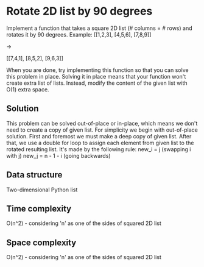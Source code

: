 # Rotate 2D list by 90 degrees

Implement a function that takes a square 2D list (# columns = # rows) and rotates it by 90 degrees.
Example:
[[1,2,3],
[4,5,6],
[7,8,9]]

->

[[7,4,1],
[8,5,2],
[9,6,3]]

When you are done, try implementing this function so that you can solve this problem in place. Solving it in place means that your function won't create extra list of lists. Instead, modify the content of the given list with O(1) extra space.

## Solution

This problem can be solved out-of-place or in-place, which means we don't need to create a copy of given list.
For simplicity we begin with out-of-place solution.
First and foremost we must make a deep copy of given list.
After that, we use a double for loop to assign each element from given list to the rotated resulting list. It's made by the following rule:
new_i = j (swapping i with j)
new_j = n - 1 - i (going backwards)


## Data structure
Two-dimensional Python list

## Time complexity
O(n^2) - considering 'n' as one of the sides of squared 2D list

## Space complexity
O(n^2) - considering 'n' as one of the sides of squared 2D list